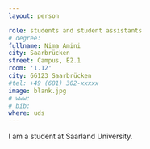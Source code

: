 ```yaml
---
layout: person

role: students and student assistants
# degree:
fullname: Nima Amini
city: Saarbrücken
street: Campus, E2.1
room: '1.12'
city: 66123 Saarbrücken
#tel: +49 (681) 302-xxxxx
image: blank.jpg
# www:
# bib:
where: uds
---
```


I am a student at Saarland University.
